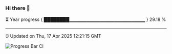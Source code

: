 ### Hi there 👋

⏳ Year progress { ████████▁▁▁▁▁▁▁▁▁▁▁▁▁▁▁▁▁▁▁▁▁▁ } 29.18 %

---

⏰ Updated on Thu, 17 Apr 2025 12:21:15 GMT

![Progress Bar CI](https://github.com/Shyam-Makwana/GitHub-Actions-Demo/workflows/Progress%20Bar%20CI/badge.svg)
